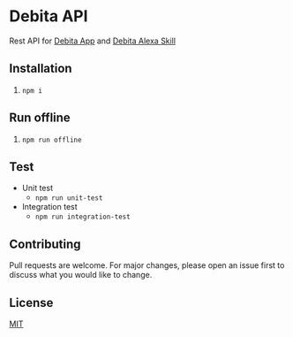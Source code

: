 # Debita API

Rest API for [Debita App](https://debitapp.com) and [Debita Alexa Skill](https://debitapp.com)

## Installation

1. `npm i`

## Run offline

1. `npm run offline`

## Test
- Unit test
    - `npm run unit-test`
- Integration test
    - `npm run integration-test`

## Contributing
Pull requests are welcome. For major changes, please open an issue first to discuss what you would like to change.

## License
[MIT](https://choosealicense.com/licenses/mit/)
